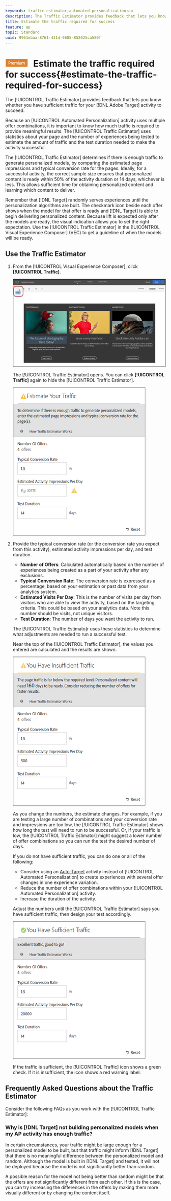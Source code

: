 ```yaml
---
keywords: traffic estimator;automated personalization;ap
description: The Traffic Estimator provides feedback that lets you know whether you have sufficient traffic for your Adobe Target activity to succeed.
title: Estimate the traffic required for success
feature: ap
topic: Standard
uuid: 9961ebaa-8761-431d-9605-852025ca580f
---
```


# ![PREMIUM](/help/assets/premium.png) Estimate the traffic required for success{#estimate-the-traffic-required-for-success}

The [!UICONTROL Traffic Estimator] provides feedback that lets you know whether you have sufficient traffic for your [!DNL Adobe Target] activity to succeed.

Because an [!UICONTROL Automated Personalization] activity uses multiple offer combinations, it is important to know how much traffic is required to provide meaningful results. The [!UICONTROL Traffic Estimator] uses statistics about your page and the number of experiences being tested to estimate the amount of traffic and the test duration needed to make the activity successful.

The [!UICONTROL Traffic Estimator] determines if there is enough traffic to generate personalized models, by comparing the estimated page impressions and typical conversion rate for the pages. Ideally, for a successful activity, the correct sample size ensures that personalized content is ready within 50% of the activity duration or 14 days, whichever is less. This allows sufficient time for obtaining personalized content and learning which content to deliver.

Remember that [!DNL Target] randomly serves experiences until the personalization algorithms are built. The checkmark icon beside each offer shows when the model for that offer is ready and [!DNL Target] is able to begin delivering personalized content. Because lift is expected only after the models are ready, the visual indication allows you to set the right expectation. Use the [!UICONTROL Traffic Estimator] in the [!UICONTROL Visual Experience Composer] (VEC) to get a guideline of when the models will be ready.

## Use the Traffic Estimator

1. From the [!UICONTROL Visual Experience Composer], click **[!UICONTROL Traffic]**.

   ![Traffic icon](/help/c-activities/t-automated-personalization/assets/icon-traffic.png)

   The [!UICONTROL Traffic Estimator] opens. You can click **[!UICONTROL Traffic]** again to hide the [!UICONTROL Traffic Estimator].

   ![](assets/ap_est.png)

1. Provide the typical conversion rate (or the conversion rate you expect from this activity), estimated activity impressions per day, and test duration.

   * **Number of Offers**: Calculated automatically based on the number of experiences being created as a part of your activity after any exclusions. 
   * **Typical Conversion Rate**: The conversion rate is expressed as a percentage, based on your estimation or past data from your analytics system. 
   * **Estimated Visits Per Day**: This is the number of visits per day from visitors who are able to view the activity, based on the targeting criteria. This could be based on your analytics data. Note this number should be visits, not unique visitors. 
   * **Test Duration**: The number of days you want the activity to run.

   The [!UICONTROL Traffic Estimato]r uses these statistics to determine what adjustments are needed to run a successful test.

   Near the top of the [!UICONTROL Traffic Estimator], the values you entered are calculated and the results are shown.

   ![](assets/ap_est_no.png)

   As you change the numbers, the estimate changes. For example, if you are testing a large number of combinations and your conversion rate and impressions are too low, the [!UICONTROL Traffic Estimator] shows how long the test will need to run to be successful. Or, if your traffic is low, the [!UICONTROL Traffic Estimator] might suggest a lower number of offer combinations so you can run the test the desired number of days.

   If you do not have sufficient traffic, you can do one or all of the following:

   * Consider using an [Auto-Target](/help/c-activities/auto-target-to-optimize.md) activity instead of [!UICONTROL Automated Personalization] to create experiences with several offer changes in one experience variation. 
   * Reduce the number of offer combinations within your [!UICONTROL Automated Personalization] activity. 
   * Increase the duration of the activity.

   Adjust the numbers until the [!UICONTROL Traffic Estimator] says you have sufficient traffic, then design your test accordingly.

   ![](assets/ap_est_yes.png)

   If the traffic is sufficient, the [!UICONTROL Traffic] icon shows a green check. If it is insufficient, the icon shows a red warning label.

## Frequently Asked Questions about the Traffic Estimator

Consider the following FAQs as you work with the [!UICONTROL Traffic Estimator]:

### Why is [!DNL Target] not building personalized models when my AP activity has enough traffic?

In certain circumstances, your traffic might be large enough for a personalized model to be built, but that traffic might inform [!DNL Target] that there is no meaningful difference between the personalized model and random. Although the model is built in [!DNL Target] and tested, it will not be deployed because the model is not significantly better than random.

A possible reason for the model not being better than random might be that the offers are not significantly different from each other. If this is the case, you can try increasing the differences in the offers by making them more visually different or by changing the content itself.
